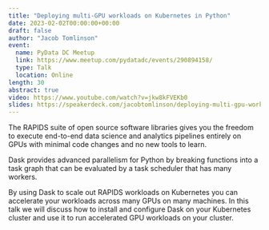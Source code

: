 ```yaml
---
title: "Deploying multi-GPU workloads on Kubernetes in Python"
date: 2023-02-02T00:00:00+00:00
draft: false
author: "Jacob Tomlinson"
event:
  name: PyData DC Meetup
  link: https://www.meetup.com/pydatadc/events/290894158/
  type: Talk
  location: Online
length: 30
abstract: true
video: https://www.youtube.com/watch?v=jkw8kFVEKb0
slides: https://speakerdeck.com/jacobtomlinson/deploying-multi-gpu-workloads-on-kubernetes-in-python
---
```


The RAPIDS suite of open source software libraries gives you the freedom to execute end-to-end data science and analytics pipelines entirely on GPUs with minimal code changes and no new tools to learn.

Dask provides advanced parallelism for Python by breaking functions into a task graph that can be evaluated by a task scheduler that has many workers.

By using Dask to scale out RAPIDS workloads on Kubernetes you can accelerate your workloads across many GPUs on many machines. In this talk we will discuss how to install and configure Dask on your Kubernetes cluster and use it to run accelerated GPU workloads on your cluster.
